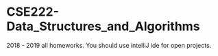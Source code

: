 # CSE222-Data_Structures_and_Algorithms
2018 - 2019 all homeworks. You should use intelliJ ide for open projects.
